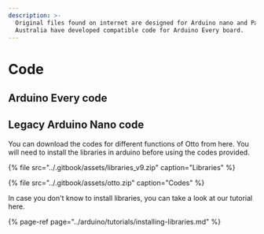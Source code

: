 ```yaml
---
description: >-
  Original files found on internet are designed for Arduino nano and Pakronics
  Australia have developed compatible code for Arduino Every board.
---
```


# Code

## Arduino Every code

## Legacy Arduino Nano code

You can download the codes for different functions of Otto from here. You will need to install the libraries in arduino before using the codes provided. 

{% file src="../.gitbook/assets/libraries\_v9.zip" caption="Libraries" %}

{% file src="../.gitbook/assets/otto.zip" caption="Codes" %}

In case you don't know to install libraries, you can take a look at our tutorial here.

{% page-ref page="../arduino/tutorials/installing-libraries.md" %}





